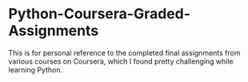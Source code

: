# Python-Coursera-Graded-Assignments
This is for personal reference to the completed final assignments from various courses on Coursera, which I found pretty challenging while learning Python.
